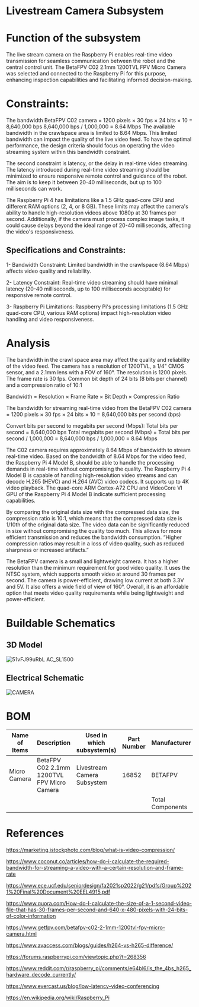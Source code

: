 # Livestream Camera Subsystem
# Function of the subsystem

The live stream camera on the Raspberry Pi enables real-time video transmission for seamless communication between the robot and the central control unit. The BetaFPV C02 2.1mm 1200TVL FPV Micro Camera was selected and connected to the Raspberry Pi for this purpose, enhancing inspection capabilities and facilitating informed decision-making.


# Constraints:

The bandwidth BetaFPV C02 camera = 1200 pixels × 30 fps × 24 bits × 10 = 8,640,000 bps
8,640,000 bps / 1,000,000 = 8.64 Mbps
The available bandwidth in the crawlspace area is limited to 8.64 Mbps. This limited bandwidth can impact the quality of the live video feed. To have the optimal performance, the design criteria should focus on operating the video streaming system within this bandwidth constraint. 

The second constraint is latency, or the delay in real-time video streaming. The latency introduced during real-time video streaming should be minimized to ensure responsive remote control and guidance of the robot. The aim is to keep it between 20-40 milliseconds, but up to 100 milliseconds can work.

The Raspberry Pi 4 has limitations like a 1.5 GHz quad-core CPU and different RAM options (2, 4, or 8 GB). These limits may affect the camera's ability to handle high-resolution videos above 1080p at 30 frames per second. Additionally, if the camera must process complex image tasks, it could cause delays beyond the ideal range of 20-40 milliseconds, affecting the video's responsiveness.


## Specifications and Constraints:

1- Bandwidth Constraint: Limited bandwidth in the crawlspace (8.64 Mbps) affects video quality and reliability.

2- Latency Constraint: Real-time video streaming should have minimal latency (20-40 milliseconds, up to 100 milliseconds acceptable) for responsive remote control.

3- Raspberry Pi Limitations: Raspberry Pi's processing limitations (1.5 GHz quad-core CPU, various RAM options) impact high-resolution video handling and video responsiveness.




# Analysis

The bandwidth in the crawl space area may affect the quality and reliability of the video feed. The camera has a resolution of 1200TVL, a 1/4" CMOS sensor, and a 2.1mm lens with a FOV of 160°. The resolution is 1200 pixels. The frame rate is 30 fps. Common bit depth of 24 bits (8 bits per channel) and a compression ratio of 10:1

Bandwidth = Resolution × Frame Rate × Bit Depth × Compression Ratio

The bandwidth for streaming real-time video from the BetaFPV C02 camera = 1200 pixels × 30 fps × 24 bits × 10 = 8,640,000 bits per second (bps)

Convert bits per second to megabits per second (Mbps):
Total bits per second = 8,640,000 bps
Total megabits per second (Mbps) = Total bits per second / 1,000,000 = 8,640,000 bps / 1,000,000 = 8.64 Mbps

The C02 camera requires approximately 8.64 Mbps of bandwidth to stream real-time video. Based on the bandwidth of 8.64 Mbps for the video feed, the Raspberry Pi 4 Model B, should be able to handle the processing demands in real-time without compromising the quality. The Raspberry Pi 4 Model B is capable of handling high-resolution video streams and can decode H.265 (HEVC) and H.264 (AVC) video codecs. It supports up to 4K video playback. The quad-core ARM Cortex-A72 CPU and VideoCore VI GPU of the Raspberry Pi 4 Model B indicate sufficient processing capabilities.

By comparing the original data size with the compressed data size, the compression ratio is 10:1, which means that the compressed data size is 1/10th of the original data size. The video data can be significantly reduced in size without compromising the quality too much. This allows for more efficient transmission and reduces the bandwidth consumption. “Higher compression ratios may result in a loss of video quality, such as reduced sharpness or increased artifacts.”

The BetaFPV camera is a small and lightweight camera. It has a higher resolution than the minimum requirement for good video quality. It uses the NTSC system, which supports smooth video at around 30 frames per second. The camera is power-efficient, drawing low current at both 3.3V and 5V. It also offers a wide field of view of 160°. Overall, it is an affordable option that meets video quality requirements while being lightweight and power-efficient. 

# Buildable Schematics
## 3D Model

![51vFJ99uRbL _AC_SL1500_](https://github.com/JoshuaEgwuatu/Fall-2023-Autonomous-Crawlspace-Inspection-Robot/assets/110966922/03166f07-04a7-4f2e-8387-a29d586f11c4)


## Electrical Schematic

![CAMERA](https://github.com/JoshuaEgwuatu/Fall-2023-Autonomous-Crawlspace-Inspection-Robot/assets/110966922/d2765664-6fcb-4128-ad6b-75120bb324fe)

# BOM

| Name of Items | Description                                | Used in which subsystem(s)  | Part Number | Manufacturer     | Quantity | Price      | Total  |
| ------------- | ------------------------------------------ | --------------------------- | ----------- | ---------------- | -------- | ---------- | ------ |
| Micro Camera  | BetaFPV C02 2.1mm 1200TVL FPV Micro Camera | Livestream Camera Subsystem | 16852       | BETAFPV          | 1        | $14.99     | $14.99 |
|               |                                            |                             |             | Total Components | 1        | Total Cost | $14.99 |

# References

https://marketing.istockphoto.com/blog/what-is-video-compression/

https://www.coconut.co/articles/how-do-i-calculate-the-required-bandwidth-for-streaming-a-video-with-a-certain-resolution-and-frame-rate

https://www.ece.ucf.edu/seniordesign/fa2021sp2022/g21/pdfs/Group%2021%20Final%20Document%20EEL4915.pdf

https://www.quora.com/How-do-I-calculate-the-size-of-a-1-second-video-file-that-has-30-frames-per-second-and-640-x-480-pixels-with-24-bits-of-color-information

https://www.getfpv.com/betafpv-c02-2-1mm-1200tvl-fpv-micro-camera.html

https://www.avaccess.com/blogs/guides/h264-vs-h265-difference/

https://forums.raspberrypi.com/viewtopic.php?t=268356

https://www.reddit.com/r/raspberry_pi/comments/e64bl6/is_the_4bs_h265_hardware_decode_currently/

https://www.evercast.us/blog/low-latency-video-conferencing

https://en.wikipedia.org/wiki/Raspberry_Pi
